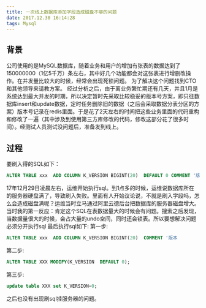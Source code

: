 ```yaml
---
title: 一次线上数据库添加字段造成磁盘不够的问题
date: 2017.12.30 16:14:28
tags: Mysql
---
```

## 背景
公司使用的是MySQL数据库，随着业务和用户的增加有张表的数据达到了150000000（1亿5千万）条左右，其中好几个功能都会对这张表进行增删改操作。在并发量比较大的时候，经常会出现死锁问题。
为了解决这个问题找到CTO和其他领导来请教方案。
经过分析之后，由于离业务繁忙期还有几天，并且1月是系统达到最大并发的时期，所以决定暂时先采取比较稳妥的版本号方案，即只往数据库insert和update数据，定时任务删除旧的数据（之后会采取数据分表分区的方案）版本号记录在redis里面。于是花了2天左右的时间把这些业务里面的代码重构和修改了一遍（其中涉及到使用第三方库修改的代码，修改这部分花了很多时间）。经测试人员测试没问题后，准备发到线上。

## 过程
要刷入得的SQL如下：
```sql
ALTER TABLE xxx  ADD COLUMN K_VERSION BIGINT(20)  DEFAULT 0 COMMENT '版本号'; 
```
17年12月29日凌晨左右，运维开始执行sql。到1点多的时候，运维说数据库所在的服务器硬盘满了，导致刷入失败。里面有人开始议论说，不就是刷入字段吗，怎么会造成磁盘满呢？运维当时立马通过阿里云德后台把数据库的服务器磁盘增大。当时我的第一反应：肯定这个SQL在表数据量大的时候会有问题。搜索之后发现，当数据量很大的时候，会占大量的undo空间，同时还会锁表。所以要想解决问题必须分开执行sql 最后执行sql如下:
 第一步:
```sql
ALTER TABLE xxx  ADD COLUMN K_VERSION BIGINT(20)  COMMENT '版本
```

  第二步:

```sql
ALTER TABLE XXX MODIFY(K_VERSION  DEFAULT 0);
```
第三步:
```sql 
update table XXX set K_VERSION=0;
```
之后也没有出现刷sql挂服务器的问题。
